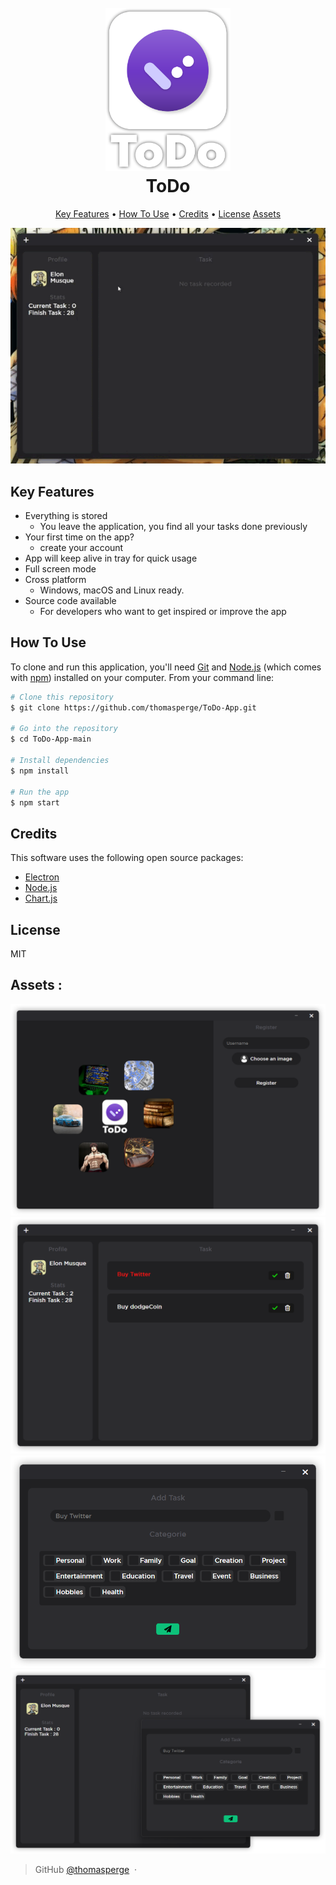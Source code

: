 <h1 align="center">
  <br>
  <img src="./assets/logo.png" alt="Markdownify" width="200">
  <br>
  ToDo
  <br>
</h1>

<p align="center">
  <a href="#key-features">Key Features</a> •
  <a href="#how-to-use">How To Use</a> •
  <a href="#credits">Credits</a> •
  <a href="#license">License</a>
  <a href="#assets">Assets</a>
</p>

![screenshot](./assets/readmeAssets/1114.gif)

## Key Features

* Everything is stored
  - You leave the application, you find all your tasks done previously
* Your first time on the app?
  - create your account
* App will keep alive in tray for quick usage
* Full screen mode
* Cross platform
  - Windows, macOS and Linux ready.
* Source code available
  - For developers who want to get inspired or improve the app

## How To Use

To clone and run this application, you'll need [Git](https://git-scm.com) and [Node.js](https://nodejs.org/en/download/) (which comes with [npm](http://npmjs.com)) installed on your computer. From your command line:

```bash
# Clone this repository
$ git clone https://github.com/thomasperge/ToDo-App.git

# Go into the repository
$ cd ToDo-App-main

# Install dependencies
$ npm install

# Run the app
$ npm start
```

## Credits

This software uses the following open source packages:

- [Electron](http://electron.atom.io/)
- [Node.js](https://nodejs.org/)
- [Chart.js](https://www.chartjs.org/)

## License

MIT

## Assets : 
![Alt text](./assets/readmeAssets/3.png)
![Alt text](./assets/readmeAssets/1.png)
![Alt text](./assets/readmeAssets/2.png)
![Alt text](./assets/readmeAssets/4.png)

> GitHub [@thomasperge](https://github.com/thomasperge) &nbsp;&middot;&nbsp;


